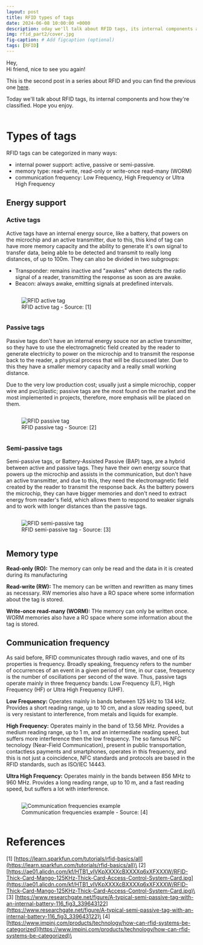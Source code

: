 ```yaml
---
layout: post
title: RFID types of tags
date: 2024-06-08 10:00:00 +0000
description: oday we'll talk about RFID tags, its internal components and how they're classified.
img: rfid_part2/cover.jpg
fig-caption: # Add figcaption (optional)
tags: [RFID]
---
```


Hey,\
Hi friend, nice to see you again!

This is the second post in a series about RFID and you can find the previous one [here]({{site.baseurl}}/lets-talk-about-rfid-part1/).

Today we'll talk about RFID tags, its internal components and how they're classified. Hope you enjoy.
<br /><br />


# Types of tags

RFID tags can be categorized in many ways:
* internal power support: active, passive or semi-passive.
* memory type: read-write, read-only or write-once read-many (WORM)
* communication frequency: Low Frequency, High Frequency or Ultra High Frequency


## Energy support

### Active tags

Active tags have an internal energy source, like a battery, that powers on the microchip and an active transmitter, due to this, this kind of tag can have more memory capacity and the ability to generate it's own signal to transfer data, being able to be detected and transmit to really long distances, of up to 100m. They can also be divided in two subgroups:

* Transponder: remains inactive and "awakes" when detects the radio signal of a reader, transmitting the response as soon as are awake.
* Beacon: always awake, emitting signals at predefined intervals.

<figure style="display: inline-block;">
  <img style="vertical-align: top;" src="{{site.baseurl}}/assets/img/rfid_part2/active_tag.png" alt="RFID active tag">
  <figcaption style="text-align: center;">RFID active tag - Source: [1]</figcaption>
</figure>


### Passive tags

Passive tags don't have an internal energy souce nor an active transmitter, so they have to use the electromagnetic field created by the reader to generate electricity to power on the microchip and to transmit the response back to the reader, a physical process that will be discussed later. Due to this they have a smaller memory capacity and a really small working distance.

Due to the very low production cost; usually just a simple microchip, copper wire and pvc/plastic; passive tags are the most found on the market and the most implemented in projects, therefore, more emphasis will be placed on them.

<figure style="display: inline-block;">
  <img style="vertical-align: top;" src="{{site.baseurl}}/assets/img/rfid_part2/passive_tag.png" alt="RFID passive tag">
  <figcaption style="text-align: center;">RFID passive tag - Source: [2]</figcaption>
</figure>


### Semi-passive tags

Semi-passive tags, or Battery-Assisted Passive (BAP) tags, are a hybrid between active and passive tags. They have their own energy source that powers up the microchip and assists in the communication, but don't have an active transmitter, and due to this, they need the electromagnetic field created by the reader to transmit the response back. As the battery powers the microchip, they can have bigger memories and don't need to extract energy from reader's field, which allows them to respond to weaker signals and to work with longer distances than the passive tags.

<figure style="display: inline-block;">
  <img style="vertical-align: top;" src="{{site.baseurl}}/assets/img/rfid_part2/semi_passive_tag.png" alt="RFID semi-passive tag">
  <figcaption style="text-align: center;">RFID semi-passive tag - Source: [3]</figcaption>
</figure>


## Memory type

**Read-only (RO):** The memory can only be read and the data in it is created during its manufacturing

**Read-write (RW):** The memory can be written and rewritten as many times as necessary. RW memories also have a RO space where some information about the tag is stored.

**Write-once read-many (WORM):** THe memory can only be written once. WORM memories also have a RO space where some information about the tag is stored.


## Communication frequency

As said before, RFID communicates through radio waves, and one of its properties is frequency. Broadly speaking, frequency refers to the number of occurrences of an event in a given period of time, in our case, frequency is the number of oscillations per second of the wave. Thus, passive tags operate mainly in three frequency bands: Low Frequency (LF), High Frequency (HF) or Ultra High Frequency (UHF).

**Low Frequency:** Operates mainly in bands between 125 kHz to 134 kHz. Provides a short reading range, up to 10 cm, and a slow reading speed, but is very resistant to interference, from metals and liquids for example.

**High Frequency:** Operates mainly in the band of 13.56 MHz. Provides a medium reading range, up to 1 m, and an intermediate reading speed, but suffers more interference then the low frequency. The so famous NFC tecnology (Near-Field Communication), present in public transportation, contactless payments and smartphones, operates in this frequency, and this is not just a coincidence, NFC standards and protocols are based in the RFID standards, such as ISO/IEC 14443.

**Ultra High Frequency:** Operates mainly in the bands between 856 MHz to 960 MHz. Provides a long reading range, up to 10 m, and a fast reading speed, but suffers a lot with interference.

<figure style="display: inline-block;">
  <img style="vertical-align: top;" src="{{site.baseurl}}/assets/img/rfid_part2/frequency.jpg" alt="Communication frequencies example">
  <figcaption style="text-align: center;">Communication frequencies example - Source: [4]</figcaption>
</figure>


# References

[1] [https://learn.sparkfun.com/tutorials/rfid-basics/all](https://learn.sparkfun.com/tutorials/rfid-basics/all)\
[2] [https://ae01.alicdn.com/kf/HTB1_vIVKpXXXXcBXXXXq6xXFXXXW/RFID-Thick-Card-Mango-125KHz-Thick-Card-Access-Control-System-Card.jpg](https://ae01.alicdn.com/kf/HTB1_vIVKpXXXXcBXXXXq6xXFXXXW/RFID-Thick-Card-Mango-125KHz-Thick-Card-Access-Control-System-Card.jpg)\
[3] [https://www.researchgate.net/figure/A-typical-semi-passive-tag-with-an-internal-battery-116_fig3_339643122](https://www.researchgate.net/figure/A-typical-semi-passive-tag-with-an-internal-battery-116_fig3_339643122)\
[4] [https://www.impinj.com/products/technology/how-can-rfid-systems-be-categorized](https://www.impinj.com/products/technology/how-can-rfid-systems-be-categorized)\

